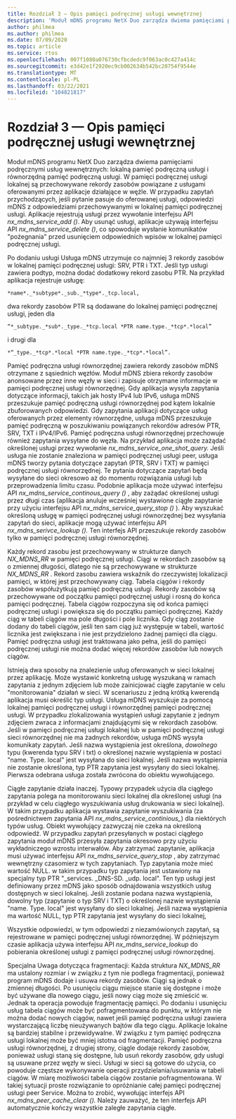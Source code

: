 ```yaml
---
title: Rozdział 3 — Opis pamięci podręcznej usługi wewnętrznej
description: 'Moduł mDNS programu NetX Duo zarządza dwiema pamięciami podręcznymi usług wewnętrznych: lokalną pamięć podręczną usługi i równorzędną pamięć podręczną usługi.'
author: philmea
ms.author: philmea
ms.date: 07/09/2020
ms.topic: article
ms.service: rtos
ms.openlocfilehash: 007f1080a076730cfbcdedc9f063ac0c427a414c
ms.sourcegitcommit: e3d42e1f2920ec9cb002634b542bc20754f9544e
ms.translationtype: MT
ms.contentlocale: pl-PL
ms.lasthandoff: 03/22/2021
ms.locfileid: "104821817"
---
```

# <a name="chapter-3---description-of-internal-service-cache"></a>Rozdział 3 — Opis pamięci podręcznej usługi wewnętrznej

Moduł mDNS programu NetX Duo zarządza dwiema pamięciami podręcznymi usług wewnętrznych: lokalną pamięć podręczną usługi i równorzędną pamięć podręczną usługi. W pamięci podręcznej usługi lokalnej są przechowywane rekordy zasobów powiązane z usługami oferowanymi przez aplikacje działające w węźle. W przypadku zapytań przychodzących, jeśli pytanie pasuje do oferowanej usługi, odpowiedzi mDNS z odpowiedziami przechowywanymi w lokalnej pamięci podręcznej usługi. Aplikacje rejestrują usługi przez wywołanie interfejsu API *nx_mdns_service_add ()*. Aby usunąć usługi, aplikacje używają interfejsu API *nx_mdns_service_delete ()*, co spowoduje wysłanie komunikatów "pożegnania" przed usunięciem odpowiednich wpisów w lokalnej pamięci podręcznej usługi.

Po dodaniu usługi Usługa mDNS utrzymuje co najmniej 3 rekordy zasobów w lokalnej pamięci podręcznej usługi: SRV, PTR i TXT. Jeśli typ usługi zawiera podtyp, można dodać dodatkowy rekord zasobu PTR. Na przykład aplikacja rejestruje usługę:

```
*name*._*subtype*._sub._*type*._tcp.local,
```

dwa rekordy zasobów PTR są dodawane do lokalnej pamięci podręcznej usługi, jeden dla

```
“*_subtype._*sub*._type._*tcp.local *PTR name.type._*tcp*.*local”
```

i drugi dla

```
*“_type._*tcp*.*local *PTR name.type._*tcp*.*local”.
```

Pamięć podręczna usługi równorzędnej zawiera rekordy zasobów mDNS otrzymane z sąsiednich węzłów. Moduł mDNS zbiera rekordy zasobów anonsowane przez inne węzły w sieci i zapisuje otrzymane informacje w pamięci podręcznej usługi równorzędnej. Gdy aplikacja wysyła zapytania dotyczące informacji, takich jak hosty IPv4 lub IPv6, usługa mDNS przeszukuje pamięć podręczną usługi równorzędnej pod kątem lokalnie zbuforowanych odpowiedzi. Gdy zapytania aplikacji dotyczące usług oferowanych przez elementy równorzędne, usługa mDNS przeszukuje pamięć podręczną w poszukiwaniu powiązanych rekordów adresów PTR, SRV, TXT i IPv4/IPv6. Pamięć podręczna usługi równorzędnej przechowuje również zapytania wysyłane do węzła. Na przykład aplikacja może zażądać określonej usługi przez wywołanie *nx_mdns_service_one_shot_query.* Jeśli usługa nie zostanie znaleziona w pamięci podręcznej usługi peer, usługa mDNS tworzy pytania dotyczące zapytań (PTR, SRV i TXT) w pamięci podręcznej usługi równorzędnej. Te pytania dotyczące zapytań będą wysyłane do sieci okresowo aż do momentu rozwiązania usługi lub przeprowadzenia limitu czasu. Podobnie aplikacja może używać interfejsu API *nx_mdns_service_continous_query ()* , aby zażądać określonej usługi przez długi czas (aplikacja anuluje wcześniej wystawione ciągłe zapytanie przy użyciu interfejsu API *nx_mdns_service_query_stop ()* ). Aby wyszukać określoną usługę w pamięci podręcznej usługi równorzędnej bez wysyłania zapytań do sieci, aplikacje mogą używać interfejsu API *nx_mdns_serivce_lookup ().* Ten interfejs API przeszukuje rekordy zasobów tylko w pamięci podręcznej usługi równorzędnej.

Każdy rekord zasobu jest przechowywany w strukturze danych *NX_MDNS_RR* w pamięci podręcznej usługi. Ciągi w rekordach zasobów są o zmiennej długości, dlatego nie są przechowywane w strukturze *NX_MDNS_RR* . Rekord zasobu zawiera wskaźnik do rzeczywistej lokalizacji pamięci, w której jest przechowywany ciąg. Tabela ciągów i rekordy zasobów współużytkują pamięć podręczną usługi. Rekordy zasobów są przechowywane od początku pamięci podręcznej usługi i rosną do końca pamięci podręcznej. Tabela ciągów rozpoczyna się od końca pamięci podręcznej usługi i powiększa się do początku pamięci podręcznej. Każdy ciąg w tabeli ciągów ma pole długości i pole licznika. Gdy ciąg zostanie dodany do tabeli ciągów, jeśli ten sam ciąg już występuje w tabeli, wartość licznika jest zwiększana i nie jest przydzielono żadnej pamięci dla ciągu. Pamięć podręczna usługi jest traktowana jako pełna, jeśli do pamięci podręcznej usługi nie można dodać więcej rekordów zasobów lub nowych ciągów.

Istnieją dwa sposoby na znalezienie usług oferowanych w sieci lokalnej przez aplikację. Może wystawić konkretną usługę wyszukaną w ramach zapytania z jednym zdjęciem lub może zainicjować ciągłe zapytanie w celu "monitorowania" działań w sieci. W scenariuszu z jedną krótką kwerendą aplikacja musi określić typ usługi. Usługa mDNS wyszukuje za pomocą lokalnej pamięci podręcznej usługi i równorzędnej pamięci podręcznej usługi. W przypadku zlokalizowania wystąpień usługi zapytanie z jednym zdjęciem zwraca z informacjami znajdującymi się w rekordach zasobów. Jeśli w pamięci podręcznej usługi lokalnej lub w pamięci podręcznej usługi sieci równorzędnej nie ma żadnych rekordów, usługa mDNS wysyła komunikaty zapytań. Jeśli nazwa wystąpienia jest określona, *dowolnego* typu (kwerenda typu SRV i txt) o określonej nazwie wystąpienia w postaci "name. Type. local" jest wysyłana do sieci lokalnej. Jeśli nazwa wystąpienia nie zostanie określona, typ PTR zapytania jest wysyłany do sieci lokalnej. Pierwsza odebrana usługa została zwrócona do obiektu wywołującego.

Ciągłe zapytanie działa inaczej. Typowy przypadek użycia dla ciągłego zapytania polega na monitorowaniu sieci lokalnej dla określonej usługi (na przykład w celu ciągłego wyszukiwania usług drukowania w sieci lokalnej). W takim przypadku aplikacja wystawia zapytanie wyszukiwania (za pośrednictwem zapytania API *nx_mdns_service_continious_*) dla niektórych typów usług. Obiekt wywołujący zazwyczaj nie czeka na określoną odpowiedź. W przypadku zapytań przesyłanych w postaci ciągłego zapytania moduł mDNS przesyła zapytania okresowo przy użyciu wykładniczego wzrostu interwałów. Aby zatrzymać zapytanie, aplikacja musi używać interfejsu API *nx_mdns_service_query_stop* , aby zatrzymać wewnętrzny czasomierz w tych zapytaniach. Typ zapytania może mieć wartość NULL. w takim przypadku typ zapytania jest ustawiony na specjalny typ PTR "_services. _DNS-SD. _udp. local". Ten typ usługi jest definiowany przez mDNS jako sposób odnajdowania wszystkich usług dostępnych w sieci lokalnej. Jeśli zostanie podana nazwa wystąpienia, dowolny typ (zapytanie o typ SRV i TXT) o określonej nazwie wystąpienia "name. Type. local" jest wysyłany do sieci lokalnej. Jeśli nazwa wystąpienia ma wartość NULL, typ PTR zapytania jest wysyłany do sieci lokalnej,

Wszystkie odpowiedzi, w tym odpowiedzi z niezamówionych zapytań, są rejestrowane w pamięci podręcznej usługi równorzędnej. W późniejszym czasie aplikacja używa interfejsu API *nx_mdns_service_lookup* do pobierania określonej usługi z pamięci podręcznej usługi równorzędnej.

Specjalna Uwaga dotycząca fragmentacji: Każda struktura *NX_MDNS_RR* ma ustalony rozmiar i w związku z tym nie podlega fragmentacji, ponieważ program mDNS dodaje i usuwa rekordy zasobów. Ciągi są jednak o zmiennej długości. Po usunięciu ciągu miejsce stanie się dostępne i może być używane dla nowego ciągu, jeśli nowy ciąg może się zmieścić w. Jednak ta operacja powoduje fragmentację pamięci. Po dodaniu i usunięciu usług tabela ciągów może być pofragmentowana do punktu, w którym nie można dodać nowych ciągów, nawet jeśli pamięć podręczna usługi zawiera wystarczającą liczbę nieużywanych bajtów dla tego ciągu. Aplikacje lokalne są bardziej stabilne i przewidywalne. W związku z tym pamięć podręczna usługi lokalnej może być mniej istotna od fragmentacji. Pamięć podręczna usługi równorzędnej, z drugiej strony, ciągle dodaje rekordy zasobów, ponieważ usługi staną się dostępne, lub usuń rekordy zasobów, gdy usługi są usuwane przez węzły w sieci. Usługi w sieci są gotowe do użycia, co powoduje częstsze wykonywanie operacji przydzielania/usuwania w tabeli ciągów. W miarę możliwości tabela ciągów zostanie pofragmentowana. W takiej sytuacji proste rozwiązanie to opróżnianie całej pamięci podręcznej usługi peer Service. Można to zrobić, wywołując interfejs API *nx_mdns_peer_cache_clear ().* Należy zauważyć, że ten interfejs API automatycznie kończy wszystkie zaległe zapytania ciągłe.
